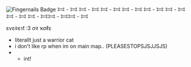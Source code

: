 
![Fingernails Badge](https://visitor-badge.laobi.icu/badge?page_id=sparklepuppie_sparklepuppie&title=Fingernails&color=white) 𐂯 - 𐂯 𐂯 - 𐂯 𐂯 - 𐂯 𐂯 - 𐂯 𐂯 - 𐂯 𐂯 - 𐂯 𐂯 - 𐂯 𐂯 - 𐂯𐂯 - 𐂯𐂯 - 𐂯





εѵε૨εรƭ :3 σ૨ ҡσℓε 
- literallt just a warrior cat
- i don't like rp when im on main map.. (PLEASESTOPSJSJJSJS)
- - int!
 
